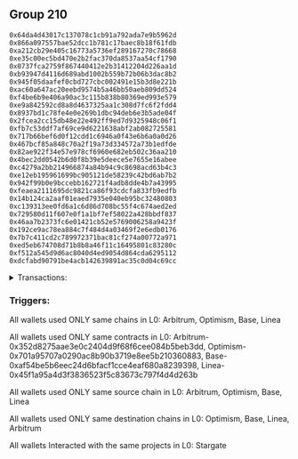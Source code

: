 ## Group 210

```0x823c6a6039f92411132168730fbabc69486d56c7
0x64da4d43017c137078c1cb91a792ada7e9b5962d
0x866a097557bae52dcc1b781c17baec8b18f61fdb
0xa212cb29e405c16773a5736ef289167270c78668
0xe35c00ec5bd470e2b2fac370da8537aa54cf1790
0x0737fca2759f867440412e2b31412204d226aa1d
0xb93947d4116d689abd1002b559b72b06b3dac8b2
0x945f05daafef0cbd727cbc002491e15b3d8e221b
0xac60a647ac20eebd9574b5a46bb50aeb809dd524
0xf4be6b9e406a90ac3c115b838b80369ed993e579
0xe9a842592cd8a8d4637325aa1c308d7fc6f2fdd4
0x8937bd1c78fe4e0e269b1dbc94deb6e3b5ade04f
0x2fcea2cc15db48e22e492ff9ed7d9325948c06f1
0xfb7c53ddf7af69ce9d6221638abf2ab082725581
0x717b66bef6d0f12cdd1c6946a0f43e6b6a0a0d26
0x467bcf85a848c70a2f19a73d334572a73b1edfde
0x82ae922f34e57e978cf6960e682eb502c36aa210
0x4bec2dd0542b6d0f8b39e5deece5e7655e16abee
0xc4279a2bb214966874a84b94c9c8698acd63b4c3
0xe12eb195961699bc905121de58239c42bd6ab7b2
0x942f99b0e9bccebb162721f4adb8dde4b7a43995
0xfeaea2111695dc9821ca86f93cdcfa833fb9edfb
0x14b124ca2aaf01eaed7935e040eb95bc32480803
0xc139313ee0fd6a1c6d86d708bc55f4c674aed2ed
0x729580d11f607e0f1a1bf7ef58022a428bbdf837
0x46aa7b2373fc6e01421cb52e5769006258a9423f
0x192ce9ac78ea884c7f484d4a03469f2e6edb0176
0x7b7c411cd2c789972371bac81cf274a00772a971
0xed5eb674708d71b8b8a46f11c16495801c83280c
0xf512a545d9d6ac8040d4ed9054d864cda6295112
0xdcfabd90791be4acb142639891ac35c0d04c69cc
```
<details>
<summary>Transactions:</summary>

Hashes: 

Wallet: 0x823c6a6039f92411132168730fbabc69486d56c7

       Hash: 0x276c873024ff5218d3623b23e7d4659e4c96bab6fc4ac46e3252f66cea1f9d01
         - source chain: Arbitrum
         - destination chain: Optimism
         - project: Stargate
         - contract: 0x352d8275aae3e0c2404d9f68f6cee084b5beb3dd
         - value USD: 19.595571696
       Hash: 0x9961fa2eb0782d7472b33bade17e5596eca2eae56e929da35db7f85174e764c9
         - source chain: Optimism
         - destination chain: Base
         - project: Stargate
         - contract: 0x701a95707a0290ac8b90b3719e8ee5b210360883
         - value USD: 2.07684325
       Hash: 0x38a8d4e4f276166b11642e280d4053b3634064ed65570fb752a8ee1ae361fdec
         - source chain: Base
         - destination chain: Linea
         - project: Stargate
         - contract: 0xaf54be5b6eec24d6bfacf1cce4eaf680a8239398
         - value USD: 1.323215303
       Hash: 0x15ce0f9e473043756b57b615b37bf86f78ad77ce186d67e5a82a2a0f7a537704
         - source chain: Linea
         - destination chain: Arbitrum
         - project: Stargate
         - contract: 0x45f1a95a4d3f3836523f5c83673c797f4d4d263b
         - value USD: 0.5250812613
       Hash: 0xd12e028e56a461e9e4506f00bb4d328799b5d3b408ee180b89f0fb117c8ec937
         - source chain: Arbitrum
         - destination chain: Optimism
         - project: Stargate
         - contract: 0x352d8275aae3e0c2404d9f68f6cee084b5beb3dd
         - value USD: 15.747795822
       Hash: 0x8a6e8cb8aa523333da4f3be2c77d6252b3d6b5209ec713393a9cf7b4553a3e38
         - source chain: Arbitrum
         - destination chain: Optimism
         - project: Stargate
         - contract: 0x352d8275aae3e0c2404d9f68f6cee084b5beb3dd
         - value USD: 12.821738804
       Hash: 0x630a7589a2bb4be184ac9dd06399fb3bc5a67bddc90bac8520dbeee0419769e3
         - source chain: Arbitrum
         - destination chain: Optimism
         - project: Stargate
         - contract: 0x352d8275aae3e0c2404d9f68f6cee084b5beb3dd
         - value USD: 12.679274952
Wallet: 0x64da4d43017c137078c1cb91a792ada7e9b5962d

       Hash:0xaf318db314b97e17dda3b3b5088c09be75af348b12c74b57811b5f371c176924
         - source chain: Arbitrum
         - destination chain: Optimism
         - project: Stargate
         - contract: 0x352d8275aae3e0c2404d9f68f6cee084b5beb3dd
         - value USD: 21.585949684
       Hash:0xbca43b6f46af0323cb1897792b6456e1a1eea40eeb838b0c422d76f747e302c9
         - source chain: Optimism
         - destination chain: Base
         - project: Stargate
         - contract: 0x701a95707a0290ac8b90b3719e8ee5b210360883
         - value USD: 2.355890495
       Hash:0x2e910870e293e70527eb6d13b47d8168245ea34e2e8f0517cc1c3d0239b46d3a
         - source chain: Base
         - destination chain: Linea
         - project: Stargate
         - contract: 0xaf54be5b6eec24d6bfacf1cce4eaf680a8239398
         - value USD: 1.602111172
       Hash:0x106c10b70d0f876f9bce81d6780014bdb8b733b9aedfd6c61ea74ddddc96325f
         - source chain: Linea
         - destination chain: Arbitrum
         - project: Stargate
         - contract: 0x45f1a95a4d3f3836523f5c83673c797f4d4d263b
         - value USD: 0.8056275323
       Hash:0xdb3d6668bb8f70d2f39b2d4d9306a11973cb981e1f7536cdb2778c389d519a45
         - source chain: Arbitrum
         - destination chain: Optimism
         - project: Stargate
         - contract: 0x352d8275aae3e0c2404d9f68f6cee084b5beb3dd
         - value USD: 20.681324115
       Hash:0x1031f440a8df76f4c726d5a222f41daf3e507513f5a29fb6e6524d37a4449691
         - source chain: Arbitrum
         - destination chain: Optimism
         - project: Stargate
         - contract: 0x352d8275aae3e0c2404d9f68f6cee084b5beb3dd
         - value USD: 17.750994456
       Hash:0xb585cb1f6311f5f64aed1aefaba65a804825d115a56a78b7ff6fc1783743d99d
         - source chain: Arbitrum
         - destination chain: Optimism
         - project: Stargate
         - contract: 0x352d8275aae3e0c2404d9f68f6cee084b5beb3dd
         - value USD: 17.601350354
Wallet: 0x866a097557bae52dcc1b781c17baec8b18f61fdb

       Hash:0xb9d443ac6ba22203f04a3f8cf7dae8e44334d1b5f8df62e7a0facbfff5e9501d
         - source chain: Arbitrum
         - destination chain: Optimism
         - project: Stargate
         - contract: 0x352d8275aae3e0c2404d9f68f6cee084b5beb3dd
         - value USD: 19.550320543
       Hash:0xf418311f0c2e74940cc3df4917b59d5b1a77d49f19ed28a5337bbc2d77a3fc36
         - source chain: Optimism
         - destination chain: Base
         - project: Stargate
         - contract: 0x701a95707a0290ac8b90b3719e8ee5b210360883
         - value USD: 2.124584632
       Hash:0xf43006dfa28b72d4a27270fc9951f919a7a5ee5cb7f7ce9c1da804b3c1b5e569
         - source chain: Base
         - destination chain: Linea
         - project: Stargate
         - contract: 0xaf54be5b6eec24d6bfacf1cce4eaf680a8239398
         - value USD: 1.370929142
       Hash:0x94e510712b3f45e8368d62f1a3ab0b803f7489186763f6b4bf90b46c96085fed
         - source chain: Linea
         - destination chain: Arbitrum
         - project: Stargate
         - contract: 0x45f1a95a4d3f3836523f5c83673c797f4d4d263b
         - value USD: 0.5745968795
       Hash:0xa287473a3858bc1c6ca8772233886434ea999d1d99bfa814c03452e918f1d012
         - source chain: Arbitrum
         - destination chain: Optimism
         - project: Stargate
         - contract: 0x352d8275aae3e0c2404d9f68f6cee084b5beb3dd
         - value USD: 20.708462346
       Hash:0x308fc97633f21183f81c721f27819b174626837d716dd49149404c9d83e3a791
         - source chain: Arbitrum
         - destination chain: Optimism
         - project: Stargate
         - contract: 0x352d8275aae3e0c2404d9f68f6cee084b5beb3dd
         - value USD: 17.786904122
       Hash:0x1c6524dc7d7f250d2acbcea419a6bee53903eeb5fd752edb522939f72e0a22b3
         - source chain: Arbitrum
         - destination chain: Optimism
         - project: Stargate
         - contract: 0x352d8275aae3e0c2404d9f68f6cee084b5beb3dd
         - value USD: 17.648419207
Wallet: 0xa212cb29e405c16773a5736ef289167270c78668

       Hash:0xa31766b7ac51f93e4834154c56c10de0c3d55e3e3ea6a676fa03a2d71fe99c48
         - source chain: Arbitrum
         - destination chain: Optimism
         - project: Stargate
         - contract: 0x352d8275aae3e0c2404d9f68f6cee084b5beb3dd
         - value USD: 20.497585096
       Hash:0x155c607a779814d401ed616853bf2d997c0ee669019bd6f398dac181fe2498ea
         - source chain: Optimism
         - destination chain: Base
         - project: Stargate
         - contract: 0x701a95707a0290ac8b90b3719e8ee5b210360883
         - value USD: 2.20955008
       Hash:0xcdf494786aef24346e1f9629a6330554f081d19242079a4b847e026a973b13c6
         - source chain: Base
         - destination chain: Linea
         - project: Stargate
         - contract: 0xaf54be5b6eec24d6bfacf1cce4eaf680a8239398
         - value USD: 1.4558513
       Hash:0x6fa43d8efa23508392e895d365077334dd4760ae18781113bc4407bdbbfe35d9
         - source chain: Linea
         - destination chain: Arbitrum
         - project: Stargate
         - contract: 0x45f1a95a4d3f3836523f5c83673c797f4d4d263b
         - value USD: 0.659458486
       Hash:0x6fc8fd776505065a703934f6cc4156952c4f3d5a0ecf3a580b1536328dfd6300
         - source chain: Arbitrum
         - destination chain: Optimism
         - project: Stargate
         - contract: 0x352d8275aae3e0c2404d9f68f6cee084b5beb3dd
         - value USD: 16.621550731
       Hash:0xef4ef5a5161d21e44490be31e083c5d27f08efabe3bba0006346c718a6d3bc0a
         - source chain: Arbitrum
         - destination chain: Optimism
         - project: Stargate
         - contract: 0x352d8275aae3e0c2404d9f68f6cee084b5beb3dd
         - value USD: 13.687363596
       Hash:0xe458bf7a6399dbbba94b4683336f0c0fe051a491db31c2e4a2a223a01d24d465
         - source chain: Arbitrum
         - destination chain: Optimism
         - project: Stargate
         - contract: 0x352d8275aae3e0c2404d9f68f6cee084b5beb3dd
         - value USD: 13.556887991
Wallet: 0xe35c00ec5bd470e2b2fac370da8537aa54cf1790

       Hash:0x9b0ea36dc1f64affed64288a11d0923ad0ab0cdf36e1c728fe360bd7f62d4a0e
         - source chain: Arbitrum
         - destination chain: Optimism
         - project: Stargate
         - contract: 0x352d8275aae3e0c2404d9f68f6cee084b5beb3dd
         - value USD: 21.035821223
       Hash:0xd09d85172cc0c8ac719ae84fc456f34f505a5d523ab6c59c890af2751c3aaa57
         - source chain: Optimism
         - destination chain: Base
         - project: Stargate
         - contract: 0x701a95707a0290ac8b90b3719e8ee5b210360883
         - value USD: 2.310175737
       Hash:0x4f82a3e372de6678e23f6087599d673ac67845da7ec5ca97405a11e58ae69bec
         - source chain: Base
         - destination chain: Linea
         - project: Stargate
         - contract: 0xaf54be5b6eec24d6bfacf1cce4eaf680a8239398
         - value USD: 1.556425776
       Hash:0x3683d323e9a2af3332186bdece27b8d8d023b075196c3dbca5288d2d31552edb
         - source chain: Linea
         - destination chain: Arbitrum
         - project: Stargate
         - contract: 0x45f1a95a4d3f3836523f5c83673c797f4d4d263b
         - value USD: 0.7613714627
       Hash:0x472dc807d2597b8cd89b93f069a2a77fef2b6e2388ff6c47ef108237a43b5fbd
         - source chain: Arbitrum
         - destination chain: Optimism
         - project: Stargate
         - contract: 0x352d8275aae3e0c2404d9f68f6cee084b5beb3dd
         - value USD: 19.56745798
       Hash:0x0e41fa2f04bd3e964416c2fd82b44419b206e2097a0bb3730714678849522f06
         - source chain: Arbitrum
         - destination chain: Optimism
         - project: Stargate
         - contract: 0x352d8275aae3e0c2404d9f68f6cee084b5beb3dd
         - value USD: 16.64917271
       Hash:0xd54136731a54e327399715d35b5884c981783643473ce9b2073fae6c7dc46c0d
         - source chain: Arbitrum
         - destination chain: Optimism
         - project: Stargate
         - contract: 0x352d8275aae3e0c2404d9f68f6cee084b5beb3dd
         - value USD: 16.517094246
Wallet: 0x0737fca2759f867440412e2b31412204d226aa1d

       Hash:0x51dcf93c76158b45512642bd046ff03bf726640d30d49f63a4cbf3c3d0ccac2a
         - source chain: Arbitrum
         - destination chain: Optimism
         - project: Stargate
         - contract: 0x352d8275aae3e0c2404d9f68f6cee084b5beb3dd
         - value USD: 24.95078953
       Hash:0xb24c6e3fed0e080445fed0dd5969eb0a1bc38977ef38b2296538c08e4f72d507
         - source chain: Optimism
         - destination chain: Base
         - project: Stargate
         - contract: 0x701a95707a0290ac8b90b3719e8ee5b210360883
         - value USD: 2.909474882
       Hash:0x76a5ff60e201b021994ab65503ed71caf99ac02da9d3f1445c500199a5ccce2a
         - source chain: Base
         - destination chain: Linea
         - project: Stargate
         - contract: 0xaf54be5b6eec24d6bfacf1cce4eaf680a8239398
         - value USD: 2.155361617
       Hash:0x14f7bdd1b207fd850c0f5fbfa1b40563f44adce69c0d9a1f319a0a7cc472e77d
         - source chain: Linea
         - destination chain: Arbitrum
         - project: Stargate
         - contract: 0x45f1a95a4d3f3836523f5c83673c797f4d4d263b
         - value USD: 1.359944001
       Hash:0xb5689777670d9f1f55f61bda662f6763b2d0469d3470f143e5fda0d64aa9208a
         - source chain: Arbitrum
         - destination chain: Optimism
         - project: Stargate
         - contract: 0x352d8275aae3e0c2404d9f68f6cee084b5beb3dd
         - value USD: 26.363010828
       Hash:0x2cbb9c02ca6f7d767255cec5bd7bc1d3c7aaa66f62c5223d58b95c46e7495969
         - source chain: Arbitrum
         - destination chain: Optimism
         - project: Stargate
         - contract: 0x352d8275aae3e0c2404d9f68f6cee084b5beb3dd
         - value USD: 23.425506959
       Hash:0x2da602b631f73a44610e0a375937ab4f58129fc2ef2cc315db80de554f7d6f7c
         - source chain: Arbitrum
         - destination chain: Optimism
         - project: Stargate
         - contract: 0x352d8275aae3e0c2404d9f68f6cee084b5beb3dd
         - value USD: 23.277526938
Wallet: 0xb93947d4116d689abd1002b559b72b06b3dac8b2

       Hash:0x6aadfbc47ee5acbbb9b7df9acff0b3f93dd4b433bf381a682dbff2358ead8088
         - source chain: Arbitrum
         - destination chain: Optimism
         - project: Stargate
         - contract: 0x352d8275aae3e0c2404d9f68f6cee084b5beb3dd
         - value USD: 19.07001624
       Hash:0x459d745fd86a3d151e03b2fc0126cd71d3491c638ae35bdcb31ea82ccd4f2523
         - source chain: Optimism
         - destination chain: Base
         - project: Stargate
         - contract: 0x701a95707a0290ac8b90b3719e8ee5b210360883
         - value USD: 2.102913616
       Hash:0x81ab7628dd46a550fc14a4ce27283d5ade204b02bcd17364c2aba03a523dae60
         - source chain: Base
         - destination chain: Linea
         - project: Stargate
         - contract: 0xaf54be5b6eec24d6bfacf1cce4eaf680a8239398
         - value USD: 1.349282318
       Hash:0x8e9fd0ec51fc56db280f93e91781adfd650b0b879fed46aaf8682bd509eec77a
         - source chain: Linea
         - destination chain: Arbitrum
         - project: Stargate
         - contract: 0x45f1a95a4d3f3836523f5c83673c797f4d4d263b
         - value USD: 0.554349106
       Hash:0xe76fd307a3ddc8c1d4e66cbf8240f8aa2a7366bf9214c48676aa7bacd772bbf4
         - source chain: Arbitrum
         - destination chain: Optimism
         - project: Stargate
         - contract: 0x352d8275aae3e0c2404d9f68f6cee084b5beb3dd
         - value USD: 19.780785492
       Hash:0x236b47eb662a94ab0f245fa7070ed0e2f8a24eef6378740314c626c6cc982511
         - source chain: Arbitrum
         - destination chain: Optimism
         - project: Stargate
         - contract: 0x352d8275aae3e0c2404d9f68f6cee084b5beb3dd
         - value USD: 16.856322742
       Hash:0xfb7c9d8986f5ea0db8711a020d15c4188c2031f61675903e62481bdd3eddefa7
         - source chain: Arbitrum
         - destination chain: Optimism
         - project: Stargate
         - contract: 0x352d8275aae3e0c2404d9f68f6cee084b5beb3dd
         - value USD: 16.714687909
Wallet: 0x945f05daafef0cbd727cbc002491e15b3d8e221b

       Hash:0xf9ca8d8e8819f848dbde670017ff7702ea7bee21bdf2d27abedbfd425d44a036
         - source chain: Arbitrum
         - destination chain: Optimism
         - project: Stargate
         - contract: 0x352d8275aae3e0c2404d9f68f6cee084b5beb3dd
         - value USD: 23.061890262
       Hash:0x1804b93beb3eeb15d7e68ec95314f8fbcb8a0e7e57d7090e2f1779abac6a47a4
         - source chain: Optimism
         - destination chain: Base
         - project: Stargate
         - contract: 0x701a95707a0290ac8b90b3719e8ee5b210360883
         - value USD: 2.657302737
       Hash:0x94dbb09031b589fa5ad2922474612561c1cc7764f4884195b89f48e7a0eae083
         - source chain: Base
         - destination chain: Linea
         - project: Stargate
         - contract: 0xaf54be5b6eec24d6bfacf1cce4eaf680a8239398
         - value USD: 1.903350196
       Hash:0xa84335a8c91fa07f33db511e2dbaa1f852e07e2429725aa6320e4fe46d4f1159
         - source chain: Linea
         - destination chain: Arbitrum
         - project: Stargate
         - contract: 0x45f1a95a4d3f3836523f5c83673c797f4d4d263b
         - value USD: 1.108083956
       Hash:0x016ae9b626a182fa5269b8e3b26d8aa124c97c08d8f731244fac94f3e728468a
         - source chain: Arbitrum
         - destination chain: Optimism
         - project: Stargate
         - contract: 0x352d8275aae3e0c2404d9f68f6cee084b5beb3dd
         - value USD: 23.605053501
       Hash:0xd227fbe7efa2f61e95526e0e88a253d660509544f81765a1f3a6865392a3d845
         - source chain: Arbitrum
         - destination chain: Optimism
         - project: Stargate
         - contract: 0x352d8275aae3e0c2404d9f68f6cee084b5beb3dd
         - value USD: 20.682727071
       Hash:0xd3455c3cae974d2e44dfc05318ce657dd01354750a149e74b222cc372859c5b8
         - source chain: Arbitrum
         - destination chain: Optimism
         - project: Stargate
         - contract: 0x352d8275aae3e0c2404d9f68f6cee084b5beb3dd
         - value USD: 20.537999358
Wallet: 0xac60a647ac20eebd9574b5a46bb50aeb809dd524

       Hash:0x32ef3e6b0bf5c1fb0712c2931039de069a5e97a0245fe7f990a826277181200b
         - source chain: Arbitrum
         - destination chain: Optimism
         - project: Stargate
         - contract: 0x352d8275aae3e0c2404d9f68f6cee084b5beb3dd
         - value USD: 20.212059035
       Hash:0x3f16caf2cc11b76aa8a01f7026775ed48edbcf973db754985b8418f9e612646e
         - source chain: Optimism
         - destination chain: Base
         - project: Stargate
         - contract: 0x701a95707a0290ac8b90b3719e8ee5b210360883
         - value USD: 2.292041816
       Hash:0xb1718fdc39d1a982c6d87ca2fd4c12f5781179c57469ace2c783c145af8c1511
         - source chain: Base
         - destination chain: Linea
         - project: Stargate
         - contract: 0xaf54be5b6eec24d6bfacf1cce4eaf680a8239398
         - value USD: 1.538290884
       Hash:0x661a0c6e7f95a62e05ed3e6ba1b4b986b84a4bd9ad2762ac96a7ae71baefeee9
         - source chain: Linea
         - destination chain: Arbitrum
         - project: Stargate
         - contract: 0x45f1a95a4d3f3836523f5c83673c797f4d4d263b
         - value USD: 0.7444240519
       Hash:0x9003e47441961b5aa4323a9a216e0db582c96bd394d91741703a2c5b83411fbc
         - source chain: Arbitrum
         - destination chain: Optimism
         - project: Stargate
         - contract: 0x352d8275aae3e0c2404d9f68f6cee084b5beb3dd
         - value USD: 21.719448128
       Hash:0x53467aff08cdb4a6e277b41c4ffa38cc85f51542457104b0568d261569be4d8f
         - source chain: Arbitrum
         - destination chain: Optimism
         - project: Stargate
         - contract: 0x352d8275aae3e0c2404d9f68f6cee084b5beb3dd
         - value USD: 18.817560223
       Hash:0x401745bb2cc78606796f8c3c740f8a339244fd741401f20bc82050124ce94de3
         - source chain: Arbitrum
         - destination chain: Optimism
         - project: Stargate
         - contract: 0x352d8275aae3e0c2404d9f68f6cee084b5beb3dd
         - value USD: 18.675255798
Wallet: 0xf4be6b9e406a90ac3c115b838b80369ed993e579

       Hash:0x15573d46a1712086ec4df0b5cd6d2e65169937c6d0e879b15470b686babed0c0
         - source chain: Arbitrum
         - destination chain: Optimism
         - project: Stargate
         - contract: 0x352d8275aae3e0c2404d9f68f6cee084b5beb3dd
         - value USD: 20.640490928
       Hash:0x2440e1b5fb30f84844fb0614c4025b6a5a4743e48dee68be842e61294c713a8b
         - source chain: Optimism
         - destination chain: Base
         - project: Stargate
         - contract: 0x701a95707a0290ac8b90b3719e8ee5b210360883
         - value USD: 2.297803767
       Hash:0x6e1e616f363bbe0b92c06958ecc183bdfe8671bbc1aac39ab74ce472c482dbfd
         - source chain: Base
         - destination chain: Linea
         - project: Stargate
         - contract: 0xaf54be5b6eec24d6bfacf1cce4eaf680a8239398
         - value USD: 1.544043187
       Hash:0xf900488e39b4e79d1cf485b1ba0262f22e924a5bd65dd82e053a21e5a2a4df3f
         - source chain: Linea
         - destination chain: Arbitrum
         - project: Stargate
         - contract: 0x45f1a95a4d3f3836523f5c83673c797f4d4d263b
         - value USD: 0.7466677709
       Hash:0x816789c6ada175c70d32bf292acf50fa7e363509038c00313c9dd9d55fa6ed7b
         - source chain: Arbitrum
         - destination chain: Optimism
         - project: Stargate
         - contract: 0x352d8275aae3e0c2404d9f68f6cee084b5beb3dd
         - value USD: 21.610417707
       Hash:0x2576675308e89ac2eb59fe7d0f0abd87c3d50a631b94eb4bee341377ab587ec3
         - source chain: Arbitrum
         - destination chain: Optimism
         - project: Stargate
         - contract: 0x352d8275aae3e0c2404d9f68f6cee084b5beb3dd
         - value USD: 18.585343375
       Hash:0x8034bee65fc3fa0bd697e2e82c0c86dae84e6bc3ca688274e75abfec7bd5d911
         - source chain: Arbitrum
         - destination chain: Optimism
         - project: Stargate
         - contract: 0x352d8275aae3e0c2404d9f68f6cee084b5beb3dd
         - value USD: 18.44161141
Wallet: 0xe9a842592cd8a8d4637325aa1c308d7fc6f2fdd4

       Hash:0x6b13997cbd0212b0c57833f11b992893bde6c0dd93e8006cff162ba827b9483d
         - source chain: Arbitrum
         - destination chain: Optimism
         - project: Stargate
         - contract: 0x352d8275aae3e0c2404d9f68f6cee084b5beb3dd
         - value USD: 20.462991687
       Hash:0x64b418312820a07f295c116b15e65dca808aa51f4ae31f1a9b54a0753b145484
         - source chain: Optimism
         - destination chain: Base
         - project: Stargate
         - contract: 0x701a95707a0290ac8b90b3719e8ee5b210360883
         - value USD: 2.289169383
       Hash:0x0ba11f5e7402ca82f0380ec93e7b5c6323066084a4358245c291a407b445e61f
         - source chain: Base
         - destination chain: Linea
         - project: Stargate
         - contract: 0xaf54be5b6eec24d6bfacf1cce4eaf680a8239398
         - value USD: 1.535414732
       Hash:0xe307686b547e894108441446036d0773a5b7aa4f2a05aedd49dc5038f03b0f6d
         - source chain: Linea
         - destination chain: Arbitrum
         - project: Stargate
         - contract: 0x45f1a95a4d3f3836523f5c83673c797f4d4d263b
         - value USD: 0.7380171424
       Hash:0x8fd1537e52c8e6ec28f887ab57b4aafbaeb906c2d63e1c638b4fb5256e1eba9a
         - source chain: Arbitrum
         - destination chain: Optimism
         - project: Stargate
         - contract: 0x352d8275aae3e0c2404d9f68f6cee084b5beb3dd
         - value USD: 21.515548062
       Hash:0xa49d0e656fb43da926837a173f78f8c089f003a15dc27e19c612a6099f3decca
         - source chain: Arbitrum
         - destination chain: Optimism
         - project: Stargate
         - contract: 0x352d8275aae3e0c2404d9f68f6cee084b5beb3dd
         - value USD: 18.492863378
       Hash:0x86ec1d15cd9d207f9da0747fcc250f6b8355c54028959cbc6be7cd78fcc97e17
         - source chain: Arbitrum
         - destination chain: Optimism
         - project: Stargate
         - contract: 0x352d8275aae3e0c2404d9f68f6cee084b5beb3dd
         - value USD: 18.338873468
Wallet: 0x8937bd1c78fe4e0e269b1dbc94deb6e3b5ade04f

       Hash:0x883e2c2ca020b5aad73117a4de842a509d17fdc5f8e75fc0e4cc9f7c5f222a37
         - source chain: Arbitrum
         - destination chain: Optimism
         - project: Stargate
         - contract: 0x352d8275aae3e0c2404d9f68f6cee084b5beb3dd
         - value USD: 22.823947585
       Hash:0x2211ecaba105d762af929e5224dadb9cc1f091518125719c5094189552b94fab
         - source chain: Optimism
         - destination chain: Base
         - project: Stargate
         - contract: 0x701a95707a0290ac8b90b3719e8ee5b210360883
         - value USD: 2.643232387
       Hash:0x66e49ed0546f2d54daba41428e1553dfbd8468afa74bc83492ee3aff07a19d07
         - source chain: Base
         - destination chain: Linea
         - project: Stargate
         - contract: 0xaf54be5b6eec24d6bfacf1cce4eaf680a8239398
         - value USD: 1.889272191
       Hash:0x719928f60f8a44983f46a1656da35ad41cf2eef4bae1c9dd0fe48edf0f4d505d
         - source chain: Linea
         - destination chain: Arbitrum
         - project: Stargate
         - contract: 0x45f1a95a4d3f3836523f5c83673c797f4d4d263b
         - value USD: 1.093454093
       Hash:0x96a7f09f97962db11e30cbad4d9d68930a1779a47a449aa7da8639ae930452b9
         - source chain: Arbitrum
         - destination chain: Optimism
         - project: Stargate
         - contract: 0x352d8275aae3e0c2404d9f68f6cee084b5beb3dd
         - value USD: 25.313807661
       Hash:0x1d9a36364d4206b9d313614c12256d685d25646d57d89f20a81c4bcd0be25b9d
         - source chain: Arbitrum
         - destination chain: Optimism
         - project: Stargate
         - contract: 0x352d8275aae3e0c2404d9f68f6cee084b5beb3dd
         - value USD: 22.269610479
       Hash:0xb1303d951e1a9d70d4c53cfcba5cda767d35070af0405e018251d15d1193fccf
         - source chain: Arbitrum
         - destination chain: Optimism
         - project: Stargate
         - contract: 0x352d8275aae3e0c2404d9f68f6cee084b5beb3dd
         - value USD: 22.12661416
Wallet: 0x2fcea2cc15db48e22e492ff9ed7d9325948c06f1

       Hash:0x05a9eb84903f4522f7b47baf63f30e40d889b83dd4675c077ccbf88fcb58eaac
         - source chain: Arbitrum
         - destination chain: Optimism
         - project: Stargate
         - contract: 0x352d8275aae3e0c2404d9f68f6cee084b5beb3dd
         - value USD: 22.960199095
       Hash:0xb773a675b77dffc29f23bbd4d881f394d39adcdb575c51656ee3e5c8533a7bb0
         - source chain: Optimism
         - destination chain: Base
         - project: Stargate
         - contract: 0x701a95707a0290ac8b90b3719e8ee5b210360883
         - value USD: 2.624049199
       Hash:0xdaf286e367efb2ba3c22668b7edb0f09928afc6e0fe0b0a53417dd9f8533ab12
         - source chain: Base
         - destination chain: Linea
         - project: Stargate
         - contract: 0xaf54be5b6eec24d6bfacf1cce4eaf680a8239398
         - value USD: 1.87010794
       Hash:0x75a3bf6ce684da4635abe9029be1aa75e8cf21c16c7411e44f87c723335127eb
         - source chain: Linea
         - destination chain: Arbitrum
         - project: Stargate
         - contract: 0x45f1a95a4d3f3836523f5c83673c797f4d4d263b
         - value USD: 1.074289842
       Hash:0xcbf4d5c1cc5d9bb664b371c32537b868351aa4599ee22752c81c5dd29243c59f
         - source chain: Arbitrum
         - destination chain: Optimism
         - project: Stargate
         - contract: 0x352d8275aae3e0c2404d9f68f6cee084b5beb3dd
         - value USD: 24.518035941
       Hash:0x1e0212f340d0a178097164c698a79bd61a32d454da56f3600a952292ccb25a9c
         - source chain: Arbitrum
         - destination chain: Optimism
         - project: Stargate
         - contract: 0x352d8275aae3e0c2404d9f68f6cee084b5beb3dd
         - value USD: 21.487885714
       Hash:0xabab688541664303a27c98e599fb37f3ff0a9d7db76f300c2268d078c4509e95
         - source chain: Arbitrum
         - destination chain: Optimism
         - project: Stargate
         - contract: 0x352d8275aae3e0c2404d9f68f6cee084b5beb3dd
         - value USD: 21.345766507
Wallet: 0xfb7c53ddf7af69ce9d6221638abf2ab082725581

       Hash:0xea2c501536a8f80c87c522511a48dbefa9b0c1ba2d82b89e31613d2357457a5d
         - source chain: Arbitrum
         - destination chain: Optimism
         - project: Stargate
         - contract: 0x352d8275aae3e0c2404d9f68f6cee084b5beb3dd
         - value USD: 20.576900883
       Hash:0xdadc867cf38a298a2524b49eb08c6545bcbd25098f5b0f77fd471f63b5905ebe
         - source chain: Optimism
         - destination chain: Base
         - project: Stargate
         - contract: 0x701a95707a0290ac8b90b3719e8ee5b210360883
         - value USD: 2.280757812
       Hash:0xa9dd87873097cc43baf085337d3b083f64a9aa1f8eee92f903138597f62cda63
         - source chain: Base
         - destination chain: Linea
         - project: Stargate
         - contract: 0xaf54be5b6eec24d6bfacf1cce4eaf680a8239398
         - value USD: 1.52702848
       Hash:0x49d52b099d137b7b4bfa14341e63bbc9b59a832b37387ed241b45c4489802ca6
         - source chain: Linea
         - destination chain: Arbitrum
         - project: Stargate
         - contract: 0x45f1a95a4d3f3836523f5c83673c797f4d4d263b
         - value USD: 0.7314223091
       Hash:0xf069c6ad3d0e033f26c9b34452a653927fa89653d8e0eee37c46dabf080b5c7b
         - source chain: Arbitrum
         - destination chain: Optimism
         - project: Stargate
         - contract: 0x352d8275aae3e0c2404d9f68f6cee084b5beb3dd
         - value USD: 21.44135416
       Hash:0x3a1265707a35ccc5a29d53371f69f280b61ac296fae5d4ffe84eb1d625abba47
         - source chain: Arbitrum
         - destination chain: Optimism
         - project: Stargate
         - contract: 0x352d8275aae3e0c2404d9f68f6cee084b5beb3dd
         - value USD: 18.410861778
       Hash:0xf7e43e30ca2f53f47b81d79e6ce39b2035d8b1c88b53f620c121767ea23c026f
         - source chain: Arbitrum
         - destination chain: Optimism
         - project: Stargate
         - contract: 0x352d8275aae3e0c2404d9f68f6cee084b5beb3dd
         - value USD: 18.25957542
Wallet: 0x717b66bef6d0f12cdd1c6946a0f43e6b6a0a0d26

       Hash:0x07c7429042611303481a63800ebd915ff0770af19533369708a21c7956150de7
         - source chain: Arbitrum
         - destination chain: Optimism
         - project: Stargate
         - contract: 0x352d8275aae3e0c2404d9f68f6cee084b5beb3dd
         - value USD: 17.835098817
       Hash:0xe0b70a2081335de57ecfdc2fe4dcdfb1a9c617519947b9f85a86c17e27d01f18
         - source chain: Optimism
         - destination chain: Base
         - project: Stargate
         - contract: 0x701a95707a0290ac8b90b3719e8ee5b210360883
         - value USD: 1.943391705
       Hash:0xd389c683591318a15b6f95f90c71b5724c3a4b837caa67c082a7007973cb5121
         - source chain: Base
         - destination chain: Linea
         - project: Stargate
         - contract: 0xaf54be5b6eec24d6bfacf1cce4eaf680a8239398
         - value USD: 1.1898527
       Hash:0x4fad04ce7b5bf2f6840fdeef3e221d1ae0f893a0083393368f1001e3973de051
         - source chain: Linea
         - destination chain: Arbitrum
         - project: Stargate
         - contract: 0x45f1a95a4d3f3836523f5c83673c797f4d4d263b
         - value USD: 0.3961977947
       Hash:0xa994f0a2214bea89df9f0f64e073b1af748a5b556b4245753aa8492cbbc7659e
         - source chain: Arbitrum
         - destination chain: Optimism
         - project: Stargate
         - contract: 0x352d8275aae3e0c2404d9f68f6cee084b5beb3dd
         - value USD: 15.886465315
       Hash:0x2d8e25fccb47033df7fedabe65938ab17474a208b732f7979604717a5c63f075
         - source chain: Arbitrum
         - destination chain: Optimism
         - project: Stargate
         - contract: 0x352d8275aae3e0c2404d9f68f6cee084b5beb3dd
         - value USD: 12.996119915
       Hash:0x5150427535540ab2dc5a7c083eddabdd44a2a65873f5f4eb0154a16eb21f32db
         - source chain: Arbitrum
         - destination chain: Optimism
         - project: Stargate
         - contract: 0x352d8275aae3e0c2404d9f68f6cee084b5beb3dd
         - value USD: 12.857450423
Wallet: 0x467bcf85a848c70a2f19a73d334572a73b1edfde

       Hash:0xcfd9b918cf9b055aad1ba3ce2b9d4ab40bb073b31c13327735089f9b372e7d0d
         - source chain: Arbitrum
         - destination chain: Optimism
         - project: Stargate
         - contract: 0x352d8275aae3e0c2404d9f68f6cee084b5beb3dd
         - value USD: 22.826711734
       Hash:0x56e74b3fb6644cd8482654fa4b9d1706bf664e7b2c653be225dd1b9d15d143e3
         - source chain: Optimism
         - destination chain: Base
         - project: Stargate
         - contract: 0x701a95707a0290ac8b90b3719e8ee5b210360883
         - value USD: 2.759180014
       Hash:0xdfecd76fce3f0e22edf3ffc7c97376a1e80c4cccbd3ab922cc7999278c2aee25
         - source chain: Base
         - destination chain: Linea
         - project: Stargate
         - contract: 0xaf54be5b6eec24d6bfacf1cce4eaf680a8239398
         - value USD: 1.997264656
       Hash:0x6254c640fdcb481a1e25bad467caa9d6abde49225fd4b77f55ca9b01fccba07b
         - source chain: Linea
         - destination chain: Arbitrum
         - project: Stargate
         - contract: 0x45f1a95a4d3f3836523f5c83673c797f4d4d263b
         - value USD: 1.195039006
       Hash:0xcc0af95160adff44e38e1e309631c4770a32fe074675422de73ad5a47d05fc06
         - source chain: Arbitrum
         - destination chain: Optimism
         - project: Stargate
         - contract: 0x352d8275aae3e0c2404d9f68f6cee084b5beb3dd
         - value USD: 26.247713314
       Hash:0xf3a03ce262daf1504246a1597c0716264702de3352da03a06a1460ecdf024779
         - source chain: Arbitrum
         - destination chain: Optimism
         - project: Stargate
         - contract: 0x352d8275aae3e0c2404d9f68f6cee084b5beb3dd
         - value USD: 23.384821222
       Hash:0x442ba2ea930170c5e8f9df739c56562c1eca574ffe53774caea4128e7ef360bb
         - source chain: Arbitrum
         - destination chain: Optimism
         - project: Stargate
         - contract: 0x352d8275aae3e0c2404d9f68f6cee084b5beb3dd
         - value USD: 23.236044066
Wallet: 0x82ae922f34e57e978cf6960e682eb502c36aa210

       Hash:0x49720b8d9f3d7483fae1b38a97c91fc882d2d31763f729c27f13a36b52da74bf
         - source chain: Arbitrum
         - destination chain: Optimism
         - project: Stargate
         - contract: 0x352d8275aae3e0c2404d9f68f6cee084b5beb3dd
         - value USD: 21.272557694
       Hash:0xd548604cd12ee7384d61b28843959daedb5a6b06c68225b9595c266321f706fe
         - source chain: Optimism
         - destination chain: Base
         - project: Stargate
         - contract: 0x701a95707a0290ac8b90b3719e8ee5b210360883
         - value USD: 2.507287472
       Hash:0x74931e2e0fd0df0a82e4bd5dbc9ef6c70ec95688d3bf6a388ebc13b408c0345b
         - source chain: Base
         - destination chain: Linea
         - project: Stargate
         - contract: 0xaf54be5b6eec24d6bfacf1cce4eaf680a8239398
         - value USD: 1.745515282
       Hash:0x942e564d54fbeae20815069c57928ffd16de42c04b90cc2e17091079dfe85f3d
         - source chain: Linea
         - destination chain: Arbitrum
         - project: Stargate
         - contract: 0x45f1a95a4d3f3836523f5c83673c797f4d4d263b
         - value USD: 0.9420224054
       Hash:0xa6b163a18617252fec2178f2ffaae98503d68a59a6b14a211f7e54b8a1b7d319
         - source chain: Arbitrum
         - destination chain: Optimism
         - project: Stargate
         - contract: 0x352d8275aae3e0c2404d9f68f6cee084b5beb3dd
         - value USD: 23.660789136
       Hash:0xcc473b31b5ff40a1735757a7acd9df87bb33ae1f3a8f6a1c0dc3ef969d5985d8
         - source chain: Arbitrum
         - destination chain: Optimism
         - project: Stargate
         - contract: 0x352d8275aae3e0c2404d9f68f6cee084b5beb3dd
         - value USD: 20.800384102
       Hash:0xd945220dcb50640cf2bee162e6eb457e3b23da90a586a743246686f18cc1ed1e
         - source chain: Arbitrum
         - destination chain: Optimism
         - project: Stargate
         - contract: 0x352d8275aae3e0c2404d9f68f6cee084b5beb3dd
         - value USD: 20.654731713
Wallet: 0x4bec2dd0542b6d0f8b39e5deece5e7655e16abee

       Hash:0xe9d6d295fab7ce9543677f749d7537b519a37191c778136ad08d6849a3fc335f
         - source chain: Arbitrum
         - destination chain: Optimism
         - project: Stargate
         - contract: 0x352d8275aae3e0c2404d9f68f6cee084b5beb3dd
         - value USD: 24.673298695
       Hash:0x0590e630a6fe1dc83c59e7e809c68618672992ffba24267e1fe5c9fab37f0b5a
         - source chain: Optimism
         - destination chain: Base
         - project: Stargate
         - contract: 0x701a95707a0290ac8b90b3719e8ee5b210360883
         - value USD: 2.919496861
       Hash:0x1d6a4ff07113b4428f32084b2b957f1e2e6db4592e13807b13f817630cd7a2c8
         - source chain: Base
         - destination chain: Linea
         - project: Stargate
         - contract: 0xaf54be5b6eec24d6bfacf1cce4eaf680a8239398
         - value USD: 2.157479927
       Hash:0x319d05fbb549ef3749b099de028f45101c77509b6c8700bb867026e788345443
         - source chain: Linea
         - destination chain: Arbitrum
         - project: Stargate
         - contract: 0x45f1a95a4d3f3836523f5c83673c797f4d4d263b
         - value USD: 1.353742307
       Hash:0x48b8019464828623a7a9cb7ecdba0ea7dcab76798ffa586229a8f38604445ebf
         - source chain: Arbitrum
         - destination chain: Optimism
         - project: Stargate
         - contract: 0x352d8275aae3e0c2404d9f68f6cee084b5beb3dd
         - value USD: 25.574708721
       Hash:0xd0f958f78f2762e81f9cc66908c225162e390c4c42ae1d6dfb0f32ef761abb77
         - source chain: Arbitrum
         - destination chain: Optimism
         - project: Stargate
         - contract: 0x352d8275aae3e0c2404d9f68f6cee084b5beb3dd
         - value USD: 22.715132708
       Hash:0x01c6cf70960cd8ea60744e3d8ebf1209cd9ddc05242262106381c2509677c358
         - source chain: Arbitrum
         - destination chain: Optimism
         - project: Stargate
         - contract: 0x352d8275aae3e0c2404d9f68f6cee084b5beb3dd
         - value USD: 22.567184572
Wallet: 0xc4279a2bb214966874a84b94c9c8698acd63b4c3

       Hash:0x65c3326ad6a898313b179d3879e56d8c5f030a9a17fa61c29d08d5dd98896bcc
         - source chain: Arbitrum
         - destination chain: Optimism
         - project: Stargate
         - contract: 0x352d8275aae3e0c2404d9f68f6cee084b5beb3dd
         - value USD: 21.868116689
       Hash:0xc13e058d4c92bee98f8168a1f1b80b296dfa707d9aea2f6b92ca676200e1030f
         - source chain: Optimism
         - destination chain: Base
         - project: Stargate
         - contract: 0x701a95707a0290ac8b90b3719e8ee5b210360883
         - value USD: 2.566703254
       Hash:0x7ec4f1684b551a0fc466dc6fb4b5e82e1e260b7372c65729bd75aa810bd3b522
         - source chain: Base
         - destination chain: Linea
         - project: Stargate
         - contract: 0xaf54be5b6eec24d6bfacf1cce4eaf680a8239398
         - value USD: 1.804896195
       Hash:0x1becc935f3432aa21e0897e5e8086d6b8e44b8ea0c988eeb80c0aadd48efcef8
         - source chain: Linea
         - destination chain: Arbitrum
         - project: Stargate
         - contract: 0x45f1a95a4d3f3836523f5c83673c797f4d4d263b
         - value USD: 1.001372726
       Hash:0xb6a7949897476d37aa3a27b0c0390119cee34bddb2fe65da227865a8fe25c852
         - source chain: Arbitrum
         - destination chain: Optimism
         - project: Stargate
         - contract: 0x352d8275aae3e0c2404d9f68f6cee084b5beb3dd
         - value USD: 24.39223962
       Hash:0xe56dbbe26d7d48fec6ffdf773bdb2f46ed12af162de142fde4e8c7cd1b1c05ea
         - source chain: Arbitrum
         - destination chain: Optimism
         - project: Stargate
         - contract: 0x352d8275aae3e0c2404d9f68f6cee084b5beb3dd
         - value USD: 21.527976456
       Hash:0x68f465bd3a03cc01b2b793da90b65e36050840f870cfe74d4e9f4447631816af
         - source chain: Arbitrum
         - destination chain: Optimism
         - project: Stargate
         - contract: 0x352d8275aae3e0c2404d9f68f6cee084b5beb3dd
         - value USD: 21.381877671
Wallet: 0xe12eb195961699bc905121de58239c42bd6ab7b2

       Hash:0xc07029130d1bad1dba681bdac20d608681c53c44cf1222770e86793612ec0c95
         - source chain: Arbitrum
         - destination chain: Optimism
         - project: Stargate
         - contract: 0x352d8275aae3e0c2404d9f68f6cee084b5beb3dd
         - value USD: 19.875968311
       Hash:0x6ffbbf6048517ac1284770fc635a0363521baad35d28a25e9ee9a79a8af3291f
         - source chain: Optimism
         - destination chain: Base
         - project: Stargate
         - contract: 0x701a95707a0290ac8b90b3719e8ee5b210360883
         - value USD: 2.19236404
       Hash:0x90a24814cf6d6ba638e5a3068dfd3f0429210f3f7172c9190249aa73aa1ff348
         - source chain: Base
         - destination chain: Linea
         - project: Stargate
         - contract: 0xaf54be5b6eec24d6bfacf1cce4eaf680a8239398
         - value USD: 1.438685216
       Hash:0xc15778fad1bdb3f068a2f4890a10f7878254d38341da1ac55433f3d8855551a9
         - source chain: Linea
         - destination chain: Arbitrum
         - project: Stargate
         - contract: 0x45f1a95a4d3f3836523f5c83673c797f4d4d263b
         - value USD: 0.6423226782
       Hash:0xca7112fb04ab9e6d9d51ad6c99cd593d2200e1d24dcaa232898f841890e91e24
         - source chain: Arbitrum
         - destination chain: Optimism
         - project: Stargate
         - contract: 0x352d8275aae3e0c2404d9f68f6cee084b5beb3dd
         - value USD: 21.653233814
       Hash:0x0bb0ea6d116bc2c773fec659d3584ad9b82c4de871cd8ba4d942ea91217d8d28
         - source chain: Arbitrum
         - destination chain: Optimism
         - project: Stargate
         - contract: 0x352d8275aae3e0c2404d9f68f6cee084b5beb3dd
         - value USD: 18.628942645
Wallet: 0x942f99b0e9bccebb162721f4adb8dde4b7a43995

       Hash:0xd7c0270e124310be8c47545ef922c3eeae32b54928b907762c29880458ec78bf
         - source chain: Arbitrum
         - destination chain: Optimism
         - project: Stargate
         - contract: 0x352d8275aae3e0c2404d9f68f6cee084b5beb3dd
         - value USD: 20.26864068
       Hash:0x372760692a26ff376b32a895c3820503be974662531ed7115e837f9c85cbcc0f
         - source chain: Optimism
         - destination chain: Base
         - project: Stargate
         - contract: 0x701a95707a0290ac8b90b3719e8ee5b210360883
         - value USD: 2.19429799
       Hash:0xca2f35b9ac429601a9e3a6a67de3229e3cf1013808e6817f3777019cdda6cbe0
         - source chain: Base
         - destination chain: Linea
         - project: Stargate
         - contract: 0xaf54be5b6eec24d6bfacf1cce4eaf680a8239398
         - value USD: 1.440622834
       Hash:0x549c270bc4d0c853be3c588ed5aac3517eff0eca75b2913980168c4c0a4f6ffb
         - source chain: Linea
         - destination chain: Arbitrum
         - project: Stargate
         - contract: 0x45f1a95a4d3f3836523f5c83673c797f4d4d263b
         - value USD: 0.6450772139
       Hash:0x98f67e82445f1e58df39ea27ad27b21c9fdae9a22be53d902c45d6936cce21e1
         - source chain: Arbitrum
         - destination chain: Optimism
         - project: Stargate
         - contract: 0x352d8275aae3e0c2404d9f68f6cee084b5beb3dd
         - value USD: 17.652786014
       Hash:0x9192467c367f4638dbe4ea3c098922ea48e0d942fc16c26d7a852ef74cdc66dc
         - source chain: Arbitrum
         - destination chain: Optimism
         - project: Stargate
         - contract: 0x352d8275aae3e0c2404d9f68f6cee084b5beb3dd
         - value USD: 14.628736264
       Hash:0x20815b79711c32cc18f72b37c84ae07d38a6758b77fdc724486a7ffeb79f3339
         - source chain: Arbitrum
         - destination chain: Optimism
         - project: Stargate
         - contract: 0x352d8275aae3e0c2404d9f68f6cee084b5beb3dd
         - value USD: 14.481731205
Wallet: 0xfeaea2111695dc9821ca86f93cdcfa833fb9edfb

       Hash:0x731e338c56ec5f1a4537050de030ae8397d298ac4a3233127124648b348b14d5
         - source chain: Arbitrum
         - destination chain: Optimism
         - project: Stargate
         - contract: 0x352d8275aae3e0c2404d9f68f6cee084b5beb3dd
         - value USD: 23.50292967
       Hash:0xc0bf71164879eb75b0646055f644bb36ae5d7e26113aedc396a535f34405a68f
         - source chain: Optimism
         - destination chain: Base
         - project: Stargate
         - contract: 0x701a95707a0290ac8b90b3719e8ee5b210360883
         - value USD: 2.744642009
       Hash:0x34a1bf6227eb4538e7ea24a467a8d2fb4090f600c956b332f72612650ba70b48
         - source chain: Base
         - destination chain: Linea
         - project: Stargate
         - contract: 0xaf54be5b6eec24d6bfacf1cce4eaf680a8239398
         - value USD: 1.990633825
       Hash:0x4b9fd96bba8762eaacd8a7847b54071038c6d1620158e18d8d8ee42ef0b8bb83
         - source chain: Linea
         - destination chain: Arbitrum
         - project: Stargate
         - contract: 0x45f1a95a4d3f3836523f5c83673c797f4d4d263b
         - value USD: 1.19615183
       Hash:0xe73c49470a927bea14b0a41d844b875484add7241ccc3137eeb150d2c7b25842
         - source chain: Arbitrum
         - destination chain: Optimism
         - project: Stargate
         - contract: 0x352d8275aae3e0c2404d9f68f6cee084b5beb3dd
         - value USD: 26.198969121
       Hash:0xaecf828ea6f83ce3583d83dee3ec357325783d6f76402300010a532ddd2fb57e
         - source chain: Arbitrum
         - destination chain: Optimism
         - project: Stargate
         - contract: 0x352d8275aae3e0c2404d9f68f6cee084b5beb3dd
         - value USD: 23.158538959
       Hash:0x28ed84464e8cfd00f7afb2d38553449117d87f9dce9b190866ac770f597d6004
         - source chain: Arbitrum
         - destination chain: Optimism
         - project: Stargate
         - contract: 0x352d8275aae3e0c2404d9f68f6cee084b5beb3dd
         - value USD: 23.012935709
Wallet: 0x14b124ca2aaf01eaed7935e040eb95bc32480803

       Hash:0x6fb15e2fe9bdcdd67486f5489a5fdde6adcfb237508580ac63c171b67623e3ca
         - source chain: Arbitrum
         - destination chain: Optimism
         - project: Stargate
         - contract: 0x352d8275aae3e0c2404d9f68f6cee084b5beb3dd
         - value USD: 25.019055745
       Hash:0x5f53c1a24df963ae3b54da786e8d99b7ddc2e7b5790cc88c90194cc6e80da842
         - source chain: Optimism
         - destination chain: Base
         - project: Stargate
         - contract: 0x701a95707a0290ac8b90b3719e8ee5b210360883
         - value USD: 2.91521293
       Hash:0x1a398947693b4cd0dbb1c510509d18ca2a52c9b4e0571fd0c03428c8f0d0b2b6
         - source chain: Base
         - destination chain: Linea
         - project: Stargate
         - contract: 0xaf54be5b6eec24d6bfacf1cce4eaf680a8239398
         - value USD: 2.161083645
       Hash:0x4bc0007137d63b97dd55d253e1f08fb5a5f957d84eb6b4bb190ef5ef09bf4198
         - source chain: Linea
         - destination chain: Arbitrum
         - project: Stargate
         - contract: 0x45f1a95a4d3f3836523f5c83673c797f4d4d263b
         - value USD: 1.364383537
       Hash:0x7a6c3f4586a5a904dee05816eacfbb66e49a9ed246fa44d83ecb196784d50f2f
         - source chain: Arbitrum
         - destination chain: Optimism
         - project: Stargate
         - contract: 0x352d8275aae3e0c2404d9f68f6cee084b5beb3dd
         - value USD: 27.232378046
       Hash:0x96a917b182708ef977cc410f5bbb7771de9409f586fa023c4d34ead448f1493d
         - source chain: Arbitrum
         - destination chain: Optimism
         - project: Stargate
         - contract: 0x352d8275aae3e0c2404d9f68f6cee084b5beb3dd
         - value USD: 24.183536244
       Hash:0x9e6935e656de79905bd437d5df0c014deaeb5692b475bc1352f9851c6ff227c6
         - source chain: Arbitrum
         - destination chain: Optimism
         - project: Stargate
         - contract: 0x352d8275aae3e0c2404d9f68f6cee084b5beb3dd
         - value USD: 24.022087497
Wallet: 0xc139313ee0fd6a1c6d86d708bc55f4c674aed2ed

       Hash:0x144010b565211b76885b752c0da1f5a2d9da232b21bffd37a8a256af3323b747
         - source chain: Arbitrum
         - destination chain: Optimism
         - project: Stargate
         - contract: 0x352d8275aae3e0c2404d9f68f6cee084b5beb3dd
         - value USD: 22.642307974
       Hash:0xeaaf91c35f730146c55e60f216ef234497949b571c24c18e692d094c9538be24
         - source chain: Optimism
         - destination chain: Base
         - project: Stargate
         - contract: 0x701a95707a0290ac8b90b3719e8ee5b210360883
         - value USD: 2.4087906
       Hash:0xd2c61f783b561b8d0d7ca90bea3e7f8a8c4262ab4cec07698af0ab52371d6fc0
         - source chain: Base
         - destination chain: Linea
         - project: Stargate
         - contract: 0xaf54be5b6eec24d6bfacf1cce4eaf680a8239398
         - value USD: 1.654971808
       Hash:0x9502ae67b9d1eac57e18836eac97303bfade5e06dc660c097d6bae6efe1e34ba
         - source chain: Linea
         - destination chain: Arbitrum
         - project: Stargate
         - contract: 0x45f1a95a4d3f3836523f5c83673c797f4d4d263b
         - value USD: 0.8585744536
       Hash:0x842702ab7e68f729a4092d5fcacd0561d189b5ce2089584ae8443d5e490c9bdf
         - source chain: Arbitrum
         - destination chain: Optimism
         - project: Stargate
         - contract: 0x352d8275aae3e0c2404d9f68f6cee084b5beb3dd
         - value USD: 24.794446493
       Hash:0x4fdb8c6611e9643137c2ed05698373ac9016cbf98de0f35314b8904760d9cbd3
         - source chain: Arbitrum
         - destination chain: Optimism
         - project: Stargate
         - contract: 0x352d8275aae3e0c2404d9f68f6cee084b5beb3dd
         - value USD: 21.755307442
       Hash:0xeedbd15c0745db9b5213863d46216a781e5f2a74ff44bf07937d0b18333aa29b
         - source chain: Arbitrum
         - destination chain: Optimism
         - project: Stargate
         - contract: 0x352d8275aae3e0c2404d9f68f6cee084b5beb3dd
         - value USD: 21.597753257
Wallet: 0x729580d11f607e0f1a1bf7ef58022a428bbdf837

       Hash:0x2904b5cc6217494d4a26230de758ae39fc8bd62e13088cd45ed44c210f974091
         - source chain: Arbitrum
         - destination chain: Optimism
         - project: Stargate
         - contract: 0x352d8275aae3e0c2404d9f68f6cee084b5beb3dd
         - value USD: 18.586239632
       Hash:0xa9e399cf91efdd8eae17c6a0bdc329f7f74959c68b94ef115f4ec5b7ab452d1e
         - source chain: Optimism
         - destination chain: Base
         - project: Stargate
         - contract: 0x701a95707a0290ac8b90b3719e8ee5b210360883
         - value USD: 1.946309604
       Hash:0x746e448e474f861ff3d08662785b005834e42f94cb904a390fd0f4d1125c6ae9
         - source chain: Base
         - destination chain: Linea
         - project: Stargate
         - contract: 0xaf54be5b6eec24d6bfacf1cce4eaf680a8239398
         - value USD: 1.192789402
       Hash:0x478e228d44c15e07bd04d9da0618ac0b88b39398cc807ba11247fc9e1f6417cb
         - source chain: Linea
         - destination chain: Arbitrum
         - project: Stargate
         - contract: 0x45f1a95a4d3f3836523f5c83673c797f4d4d263b
         - value USD: 0.3947159106
       Hash:0xaf6ac583c08928bc53d8452570d9a47bad9bca4906d900bef70f8017fbc95bfc
         - source chain: Arbitrum
         - destination chain: Optimism
         - project: Stargate
         - contract: 0x352d8275aae3e0c2404d9f68f6cee084b5beb3dd
         - value USD: 17.399366548
       Hash:0xa0c41d317777d11b24198dd1cca64cbae52707ed390f0a889f479d1e9bbce06b
         - source chain: Arbitrum
         - destination chain: Optimism
         - project: Stargate
         - contract: 0x352d8275aae3e0c2404d9f68f6cee084b5beb3dd
         - value USD: 14.370519071
       Hash:0x6ffd5644d151145d23dcc0678b7e0d417d35e369b647638b24acb06b568d13c5
         - source chain: Arbitrum
         - destination chain: Optimism
         - project: Stargate
         - contract: 0x352d8275aae3e0c2404d9f68f6cee084b5beb3dd
         - value USD: 14.230361479
Wallet: 0x46aa7b2373fc6e01421cb52e5769006258a9423f

       Hash:0xa948272e2541ae57db59c47045ddc8a8edce81255c0d5ea223097812f8b4d615
         - source chain: Arbitrum
         - destination chain: Optimism
         - project: Stargate
         - contract: 0x352d8275aae3e0c2404d9f68f6cee084b5beb3dd
         - value USD: 19.953369736
       Hash:0x80463f5bf8d37a5f8707830604d735c5a8d7245d1c7a2faf03a99bb10f299c69
         - source chain: Optimism
         - destination chain: Base
         - project: Stargate
         - contract: 0x701a95707a0290ac8b90b3719e8ee5b210360883
         - value USD: 2.212642486
       Hash:0x1680799c66bf5c311d1f20f2a5d42cf3097261d239fc8d5e3defde67d4e38721
         - source chain: Base
         - destination chain: Linea
         - project: Stargate
         - contract: 0xaf54be5b6eec24d6bfacf1cce4eaf680a8239398
         - value USD: 1.458939378
       Hash:0x7235dc8ea3f1e0f10f80432cfffefebcf27b21c58d15e9d6afcff2347cd87d98
         - source chain: Linea
         - destination chain: Arbitrum
         - project: Stargate
         - contract: 0x45f1a95a4d3f3836523f5c83673c797f4d4d263b
         - value USD: 0.6607145105
       Hash:0x7512549035e0ef67aeca6caa0639e77e23c5199c382f3153d0d2591567c3ae9d
         - source chain: Arbitrum
         - destination chain: Optimism
         - project: Stargate
         - contract: 0x352d8275aae3e0c2404d9f68f6cee084b5beb3dd
         - value USD: 19.69390201
       Hash:0x695123d1fbd87cc6799b675251cafc781a279969b6f809481ea613492ec90823
         - source chain: Arbitrum
         - destination chain: Optimism
         - project: Stargate
         - contract: 0x352d8275aae3e0c2404d9f68f6cee084b5beb3dd
         - value USD: 16.662348056
       Hash:0x5412a70f9be11e7b771d78a71aaa5cb263d760d1a9eea9d2e3aa501fbea7caae
         - source chain: Arbitrum
         - destination chain: Optimism
         - project: Stargate
         - contract: 0x352d8275aae3e0c2404d9f68f6cee084b5beb3dd
         - value USD: 16.523841834
Wallet: 0x192ce9ac78ea884c7f484d4a03469f2e6edb0176

       Hash:0x6608ec99b3fc4fecc1ac83436daf566c97c9d7bc49fec7832f64ecc24d456ea3
         - source chain: Arbitrum
         - destination chain: Optimism
         - project: Stargate
         - contract: 0x352d8275aae3e0c2404d9f68f6cee084b5beb3dd
         - value USD: 25.547304535
       Hash:0xa2f3689d0e511e5d69a5ace8ecea44787eda92de85a8a7e8440e671b5e8c28b3
         - source chain: Optimism
         - destination chain: Base
         - project: Stargate
         - contract: 0x701a95707a0290ac8b90b3719e8ee5b210360883
         - value USD: 2.956636318
       Hash:0xc5e8e4d3716b1b726dfd626cd58fc5b0cb51888419fdd3db216d298a0edf34e2
         - source chain: Base
         - destination chain: Linea
         - project: Stargate
         - contract: 0xaf54be5b6eec24d6bfacf1cce4eaf680a8239398
         - value USD: 2.202500226
       Hash:0xc42372c37e096dcef9c7531505efd457e6d15129e162a7cae2ed375036e8b37b
         - source chain: Linea
         - destination chain: Arbitrum
         - project: Stargate
         - contract: 0x45f1a95a4d3f3836523f5c83673c797f4d4d263b
         - value USD: 1.403821229
       Hash:0x4ea842d1cbecf5d7b1783a6c3b75c114202270f1fa1d8f3035bdc7001946cb4e
         - source chain: Arbitrum
         - destination chain: Optimism
         - project: Stargate
         - contract: 0x352d8275aae3e0c2404d9f68f6cee084b5beb3dd
         - value USD: 27.553294866
       Hash:0x47d284516ffb9fca5382960d522339068ae081d52cfe513273be67b3b9b1a5dd
         - source chain: Arbitrum
         - destination chain: Optimism
         - project: Stargate
         - contract: 0x352d8275aae3e0c2404d9f68f6cee084b5beb3dd
         - value USD: 24.514760112
       Hash:0x90f5008826dd3d14ab9d74bf679e7f688faea5c96599ec8d5b22170bff75f951
         - source chain: Arbitrum
         - destination chain: Optimism
         - project: Stargate
         - contract: 0x352d8275aae3e0c2404d9f68f6cee084b5beb3dd
         - value USD: 24.371939154
Wallet: 0x7b7c411cd2c789972371bac81cf274a00772a971

       Hash:0x8cd4a1f9bdff42bb4ff43d8048e9e2dc71724a9657cb2c0c1f551504250a2284
         - source chain: Arbitrum
         - destination chain: Optimism
         - project: Stargate
         - contract: 0x352d8275aae3e0c2404d9f68f6cee084b5beb3dd
         - value USD: 23.253446395
       Hash:0x820cd502561811a9c90e366e4608810e7738b7ee0a43bbdf3729ec7622081f66
         - source chain: Optimism
         - destination chain: Base
         - project: Stargate
         - contract: 0x701a95707a0290ac8b90b3719e8ee5b210360883
         - value USD: 2.728970023
       Hash:0x136224d7057f6013f970b476af7e5d86089a914b9ab0b46fb7309d761e3f2e00
         - source chain: Base
         - destination chain: Linea
         - project: Stargate
         - contract: 0xaf54be5b6eec24d6bfacf1cce4eaf680a8239398
         - value USD: 1.974951231
       Hash:0x0abb1c0b8b3f81c3f06517acc7413f56cb31235afc853c360e8220f13998ea5f
         - source chain: Linea
         - destination chain: Arbitrum
         - project: Stargate
         - contract: 0x45f1a95a4d3f3836523f5c83673c797f4d4d263b
         - value USD: 1.178255664
       Hash:0x402e9f0e8a93ef90f582ec63db42c09549c46b1aba1b86c3db8144009761b889
         - source chain: Arbitrum
         - destination chain: Optimism
         - project: Stargate
         - contract: 0x352d8275aae3e0c2404d9f68f6cee084b5beb3dd
         - value USD: 27.331847739
       Hash:0x1a060eb43a3bbb6312f23ccb9a00af11517fa4e1250d35d5d2e8a5557d441fe3
         - source chain: Arbitrum
         - destination chain: Optimism
         - project: Stargate
         - contract: 0x352d8275aae3e0c2404d9f68f6cee084b5beb3dd
         - value USD: 24.278051311
       Hash:0x269e08fb45064723461cbaf2b6f286cc16cbb809694b566d73f161357aea8225
         - source chain: Arbitrum
         - destination chain: Optimism
         - project: Stargate
         - contract: 0x352d8275aae3e0c2404d9f68f6cee084b5beb3dd
         - value USD: 24.124758698
Wallet: 0xed5eb674708d71b8b8a46f11c16495801c83280c

       Hash:0xc3eb84d495cd2d73cccb826127a9a8bfe9f8368c6b547cdeda15941873eb7a5a
         - source chain: Arbitrum
         - destination chain: Optimism
         - project: Stargate
         - contract: 0x352d8275aae3e0c2404d9f68f6cee084b5beb3dd
         - value USD: 19.95602532
       Hash:0x8ddcc2f0d49d13e880ab5638702fae0b6ab6b3bd950ab6bee1682676561e92be
         - source chain: Optimism
         - destination chain: Base
         - project: Stargate
         - contract: 0x701a95707a0290ac8b90b3719e8ee5b210360883
         - value USD: 2.120765285
       Hash:0x66b1480ef871a784e07e42d208f8d4447afdc945bcaadea191987ec079751e11
         - source chain: Base
         - destination chain: Linea
         - project: Stargate
         - contract: 0xaf54be5b6eec24d6bfacf1cce4eaf680a8239398
         - value USD: 1.367114457
       Hash:0x5e00633d04b5af9eba7fda166a2ae5daa09d9377d66f9559989c30da64a86b77
         - source chain: Linea
         - destination chain: Arbitrum
         - project: Stargate
         - contract: 0x45f1a95a4d3f3836523f5c83673c797f4d4d263b
         - value USD: 0.5721812452
       Hash:0xff7cf87344cddee82b8e59889acbfb824bf4aa080f964d325a9c3e08c6c7d857
         - source chain: Arbitrum
         - destination chain: Optimism
         - project: Stargate
         - contract: 0x352d8275aae3e0c2404d9f68f6cee084b5beb3dd
         - value USD: 16.075381008
       Hash:0x75739b68ea623cd42cb203b0fc110ad39aeb2a55187f224bd8f2e5ab19e3d0e9
         - source chain: Arbitrum
         - destination chain: Optimism
         - project: Stargate
         - contract: 0x352d8275aae3e0c2404d9f68f6cee084b5beb3dd
         - value USD: 13.056032629
       Hash:0xb8afbbb1b0ea809df4b47e447594abb26ea7d79828866d74310504915e7837fb
         - source chain: Arbitrum
         - destination chain: Optimism
         - project: Stargate
         - contract: 0x352d8275aae3e0c2404d9f68f6cee084b5beb3dd
         - value USD: 12.90924294
Wallet: 0xf512a545d9d6ac8040d4ed9054d864cda6295112

       Hash:0xabc885fd7f88d0845f0d5cec6ba9902d71a0d83b72ed8d72790327b1754d6de3
         - source chain: Arbitrum
         - destination chain: Optimism
         - project: Stargate
         - contract: 0x352d8275aae3e0c2404d9f68f6cee084b5beb3dd
         - value USD: 20.887462592
       Hash:0x3f14ad05781d3cf30dbdbecf0ccfb57e6f52f9164f1d327576133f3aa1108cca
         - source chain: Optimism
         - destination chain: Base
         - project: Stargate
         - contract: 0x701a95707a0290ac8b90b3719e8ee5b210360883
         - value USD: 2.394250186
       Hash:0x95a02ef3e1a8095de595e0c6db2d28246f89698105e1d10cd4e29a85fe915891
         - source chain: Base
         - destination chain: Linea
         - project: Stargate
         - contract: 0xaf54be5b6eec24d6bfacf1cce4eaf680a8239398
         - value USD: 1.640439675
       Hash:0x0cb9859513631a61667a2960c0ac34e48203e0e5a9d6ffc52669bdb35a3f4a87
         - source chain: Linea
         - destination chain: Arbitrum
         - project: Stargate
         - contract: 0x45f1a95a4d3f3836523f5c83673c797f4d4d263b
         - value USD: 0.8453550862
       Hash:0x87a246d6db0e460a3ab6be7dc90ce44c5a47d0c3faa8427f86b37c3077d20a8e
         - source chain: Arbitrum
         - destination chain: Optimism
         - project: Stargate
         - contract: 0x352d8275aae3e0c2404d9f68f6cee084b5beb3dd
         - value USD: 23.55147136
       Hash:0x594a4bcc628749386c4b7589e97d56ee8ad70a6cff6fa1f5eec831018e280fc8
         - source chain: Arbitrum
         - destination chain: Optimism
         - project: Stargate
         - contract: 0x352d8275aae3e0c2404d9f68f6cee084b5beb3dd
         - value USD: 20.510880196
       Hash:0x407a35358435650c5b94fe14bb0b0d86179d0a5d94ab5f92c39ba061d4fe7036
         - source chain: Arbitrum
         - destination chain: Optimism
         - project: Stargate
         - contract: 0x352d8275aae3e0c2404d9f68f6cee084b5beb3dd
         - value USD: 20.354811126
Wallet: 0xdcfabd90791be4acb142639891ac35c0d04c69cc

       Hash:0xb70e320706fd5142b4551657566d89c9f22b6e5b81d68d8a4cc51258371e5346
         - source chain: Arbitrum
         - destination chain: Optimism
         - project: Stargate
         - contract: 0x352d8275aae3e0c2404d9f68f6cee084b5beb3dd
         - value USD: 20.557355784
       Hash:0x73c2902e6a079cfcd69bcd67fd194eb5c1e8b1cf7aa153f0e7affc34483c08db
         - source chain: Optimism
         - destination chain: Base
         - project: Stargate
         - contract: 0x701a95707a0290ac8b90b3719e8ee5b210360883
         - value USD: 2.324322695
       Hash:0xe4f56e69e355dfccbe5c1a4698f7c9e92e8d86a606af925b9f75aaaac727acee
         - source chain: Base
         - destination chain: Linea
         - project: Stargate
         - contract: 0xaf54be5b6eec24d6bfacf1cce4eaf680a8239398
         - value USD: 1.570564331
       Hash:0x39c9905bc0b508ad3e0d8b841de3e476860ac13e16bf7a18bd20150800b90a9c
         - source chain: Linea
         - destination chain: Arbitrum
         - project: Stargate
         - contract: 0x45f1a95a4d3f3836523f5c83673c797f4d4d263b
         - value USD: 0.7755100179
       Hash:0x8829dc89f289eac551b57763505794b25940fc9d94e76521a26e1aad64f6c1e8
         - source chain: Arbitrum
         - destination chain: Optimism
         - project: Stargate
         - contract: 0x352d8275aae3e0c2404d9f68f6cee084b5beb3dd
         - value USD: 21.959353683
       Hash:0xa730b9cba3c7a583fa21c4d456b6d40bcb2031b94de3b163368a2a498457d489
         - source chain: Arbitrum
         - destination chain: Optimism
         - project: Stargate
         - contract: 0x352d8275aae3e0c2404d9f68f6cee084b5beb3dd
         - value USD: 19.026441309
       Hash:0x6f39317cdc275284fc1ad5bf5280a95c8ee3d361ca9d57fd2730cceb0f9ad664
         - source chain: Arbitrum
         - destination chain: Optimism
         - project: Stargate
         - contract: 0x352d8275aae3e0c2404d9f68f6cee084b5beb3dd
         - value USD: 18.877568497

</details>


### Triggers: 
All wallets used ONLY same chains in L0: Arbitrum, Optimism, Base, Linea

All wallets used ONLY same contracts in L0: Arbitrum-0x352d8275aae3e0c2404d9f68f6cee084b5beb3dd, Optimism-0x701a95707a0290ac8b90b3719e8ee5b210360883, Base-0xaf54be5b6eec24d6bfacf1cce4eaf680a8239398, Linea-0x45f1a95a4d3f3836523f5c83673c797f4d4d263b

All wallets used ONLY same source chain in L0: Arbitrum, Optimism, Base, Linea

All wallets used ONLY same destination chains in L0: Optimism, Base, Linea, Arbitrum

All wallets Interacted with the same projects in L0: Stargate

